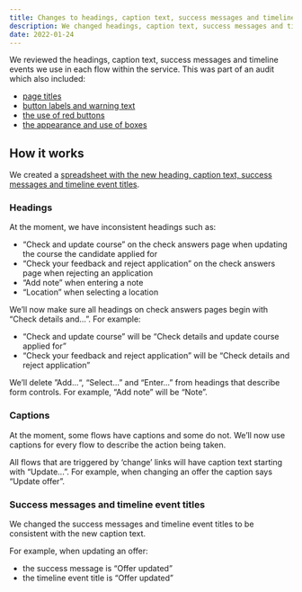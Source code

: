 ```yaml
---
title: Changes to headings, caption text, success messages and timeline event titles
description: We changed headings, caption text, success messages and timeline event titles within many flows of the service.
date: 2022-01-24
---
```


We reviewed the headings, caption text, success messages and timeline events we use in each flow within the service. This was part of an audit which also included:

- [page titles](/manage-teacher-training-applications/making-page-titles-consistent-and-more-meaningful/)
- [button labels and warning text](/manage-teacher-training-applications/changes-to-button-labels-and-addition-of-warning-text/)
- [the use of red buttons](/manage-teacher-training-applications/changing-the-way-we-use-red-warning-buttons/)
- [the appearance and use of boxes](/manage-teacher-training-applications/changes-to-the-use-and-appearance-of-boxes/)

## How it works

We created a [spreadsheet with the new heading, caption text, success messages and timeline event titles](https://docs.google.com/spreadsheets/d/1nfI8Es-Q1_klKeiYe5r2znlr688b12lRIOZF_dt5EwI/edit?pli=1#gid=0).

### Headings

At the moment, we have inconsistent headings such as:

- “Check and update course” on the check answers page when updating the course the candidate applied for
- “Check your feedback and reject application” on the check answers page when rejecting an application
- “Add note” when entering a note
- “Location” when selecting a location

We’ll now make sure all headings on check answers pages begin with “Check details and...”. For example:

- “Check and update course” will be “Check details and update course applied for”
- “Check your feedback and reject application” will be “Check details and reject application”

We’ll delete ”Add...“, “Select...” and “Enter...” from headings that describe form controls. For example, “Add note” will be “Note”.

### Captions

At the moment, some flows have captions and some do not. We’ll now use captions for every flow to describe the action being taken.

All flows that are triggered by ‘change’ links will have caption text starting with “Update...”. For example, when changing an offer the caption says “Update offer”.

### Success messages and timeline event titles

We changed the success messages and timeline event titles to be consistent with the new caption text.

For example, when updating an offer:

- the success message is “Offer updated”
- the timeline event title is “Offer updated”
